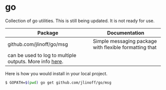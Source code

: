 # go
Collection of go utilities. This is still being updated. It is not ready for use.

| Package | Documentation |
| ------- | ------------- |
| github.com/jlinoff/go/msg | Simple messaging package with flexible formatting that
can be used to log to multiple outputs. More info [here](https://godoc.org/github.com/jlinoff/go/msg). |

Here is how you would install in your local project.

```bash
$ GOPATH=$(pwd) go get github.com/jlinoff/go/msg
```
